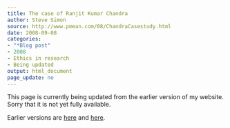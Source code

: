 ```yaml
---
title: The case of Ranjit Kumar Chandra
author: Steve Simon
source: http://www.pmean.com/08/ChandraCasestudy.html
date: 2008-09-08
categories:
- "*Blog post"
- 2008
- Ethics in research
- Being updated
output: html_document
page_update: no
---
```


This page is currently being updated from the earlier version of my website. Sorry that it is not yet fully available.

<!---More--->

Earlier versions are [here][sim1] and [here][sim2].

[sim1]: http://www.pmean.com/08/ChandraCasestudy.html
[sim2]: http://new.pmean.com/chandra-case-study/
